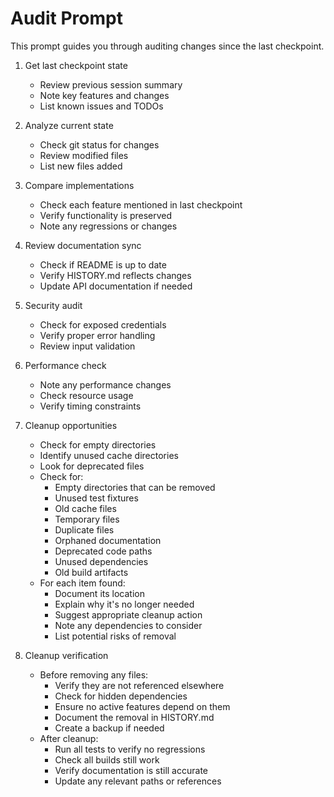 # Audit Prompt

This prompt guides you through auditing changes since the last checkpoint.

1. Get last checkpoint state
   - Review previous session summary
   - Note key features and changes
   - List known issues and TODOs

2. Analyze current state
   - Check git status for changes
   - Review modified files
   - List new files added

3. Compare implementations
   - Check each feature mentioned in last checkpoint
   - Verify functionality is preserved
   - Note any regressions or changes

4. Review documentation sync
   - Check if README is up to date
   - Verify HISTORY.md reflects changes
   - Update API documentation if needed

5. Security audit
   - Check for exposed credentials
   - Verify proper error handling
   - Review input validation

6. Performance check
   - Note any performance changes
   - Check resource usage
   - Verify timing constraints

7. Cleanup opportunities
   - Check for empty directories
   - Identify unused cache directories
   - Look for deprecated files
   - Check for:
     * Empty directories that can be removed
     * Unused test fixtures
     * Old cache files
     * Temporary files
     * Duplicate files
     * Orphaned documentation
     * Deprecated code paths
     * Unused dependencies
     * Old build artifacts
   - For each item found:
     * Document its location
     * Explain why it's no longer needed
     * Suggest appropriate cleanup action
     * Note any dependencies to consider
     * List potential risks of removal

8. Cleanup verification
   - Before removing any files:
     * Verify they are not referenced elsewhere
     * Check for hidden dependencies
     * Ensure no active features depend on them
     * Document the removal in HISTORY.md
     * Create a backup if needed
   - After cleanup:
     * Run all tests to verify no regressions
     * Check all builds still work
     * Verify documentation is still accurate
     * Update any relevant paths or references
